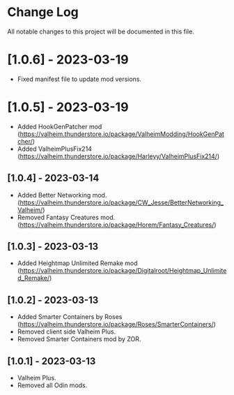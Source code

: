 # Change Log

All notable changes to this project will be documented in this file.


# [1.0.6] - 2023-03-19

- Fixed manifest file to update mod versions.

# [1.0.5] - 2023-03-19

- Added HookGenPatcher mod (https://valheim.thunderstore.io/package/ValheimModding/HookGenPatcher/)
- Added ValheimPlusFix214 (https://valheim.thunderstore.io/package/Harleyy/ValheimPlusFix214/)

## [1.0.4] - 2023-03-14

- Added Better Networking mod. (https://valheim.thunderstore.io/package/CW_Jesse/BetterNetworking_Valheim/)
- Removed Fantasy Creatures mod. (https://valheim.thunderstore.io/package/Horem/Fantasy_Creatures/)

## [1.0.3] - 2023-03-13

- Added Heightmap Unlimited Remake mod (https://valheim.thunderstore.io/package/Digitalroot/Heightmap_Unlimited_Remake/)

## [1.0.2] - 2023-03-13

- Added Smarter Containers by Roses (https://valheim.thunderstore.io/package/Roses/SmarterContainers/)
- Removed client side Valheim Plus.
- Removed Smarter Containers mod by ZOR.

## [1.0.1] - 2023-03-13

- Valheim Plus.
- Removed all Odin mods.
